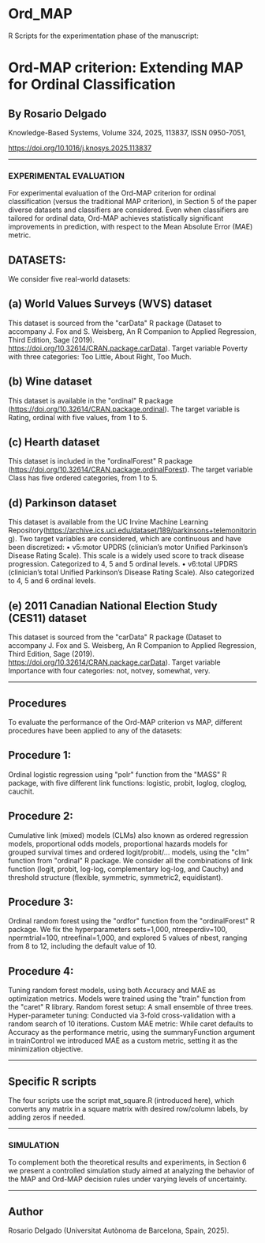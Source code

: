 # Ord_MAP

R Scripts for the experimentation phase of the manuscript:

# Ord-MAP criterion: Extending MAP for Ordinal Classification

## By Rosario Delgado

Knowledge-Based Systems,
Volume 324, 2025, 113837,
ISSN 0950-7051,

https://doi.org/10.1016/j.knosys.2025.113837

____________________________________________________________________________________________

### EXPERIMENTAL EVALUATION 
For experimental evaluation of the Ord-MAP criterion for ordinal classification (versus the traditional MAP criterion), in Section 5 of the paper diverse datasets and classifiers are considered. Even when classifiers are tailored for ordinal data, Ord-MAP achieves statistically significant improvements in prediction, with respect to the Mean Absolute Error (MAE) metric. 

## DATASETS: 
We consider five real-world datasets:

## (a) World Values Surveys (WVS) dataset 
This dataset is sourced from the "carData" R package (Dataset to accompany J. Fox and S. Weisberg, An R Companion to Applied Regression, Third Edition, Sage (2019). https://doi.org/10.32614/CRAN.package.carData). Target variable Poverty with three categories: Too Little, About Right, Too Much. 

## (b) Wine dataset 
This dataset is available in the "ordinal" R package (https://doi.org/10.32614/CRAN.package.ordinal). The target variable is Rating, ordinal with five values, from 1 to 5. 

## (c) Hearth dataset
This dataset is included in the "ordinalForest" R package (https://doi.org/10.32614/CRAN.package.ordinalForest). The target variable Class has five ordered categories, from 1 to 5. 

## (d) Parkinson dataset 
This dataset is available from the UC Irvine Machine Learning Repository(https://archive.ics.uci.edu/dataset/189/parkinsons+telemonitoring). Two target variables are considered, which are continuous and have been discretized: 
• v5:motor UPDRS (clinician’s motor Unified Parkinson’s Disease Rating Scale). This scale is a widely used score to track disease progression. Categorized to 4, 5 and 5 ordinal levels. 
• v6:total UPDRS (clinician’s total Unified Parkinson’s Disease Rating Scale). Also categorized to 4, 5 and 6 ordinal levels.  

## (e) 2011 Canadian National Election Study (CES11) dataset
This dataset is sourced from the "carData" R package (Dataset to accompany J. Fox and S. Weisberg, An R Companion to Applied Regression, Third Edition, Sage (2019). https://doi.org/10.32614/CRAN.package.carData). Target variable Importance with four categories: not, notvey, somewhat, very. 

____________________________

## Procedures
To evaluate the performance of the Ord-MAP criterion vs MAP, different procedures have been applied to any of the datasets:

## Procedure 1: 
Ordinal logistic regression using "polr" function from the "MASS" R package, with five different link functions: logistic, probit, loglog, cloglog, cauchit. 

## Procedure 2: 
Cumulative link (mixed) models (CLMs) also known as ordered regression models, proportional odds models, proportional hazards models for grouped survival times and ordered logit/probit/... models, using the "clm" function from "ordinal" R package. We consider all the combinations of link function (logit, probit, log-log, complementary log-log, and Cauchy) and threshold structure (flexible, symmetric, symmetric2, equidistant). 

## Procedure 3:
Ordinal random forest using the "ordfor" function from the "ordinalForest" R package. We fix the hyperparameters sets=1,000, ntreeperdiv=100, npermtrial=100,
ntreefinal=1,000, and explored 5 values of nbest, ranging from 8 to 12, including the default value of 10.

## Procedure 4: 
Tuning random forest models, using both Accuracy and MAE as optimization metrics. Models were trained using the "train" function from the "caret" R library.  Random forest setup: A small ensemble of three trees. Hyper-parameter tuning: Conducted via 3-fold cross-validation with a random search of 10 iterations. Custom MAE metric: While caret defaults to Accuracy as the performance metric, using the summaryFunction argument in trainControl
we introduced MAE as a custom metric, setting it as the minimization objective.

_____________________________

## Specific R scripts
The four scripts use the script mat_square.R (introduced here), which converts any matrix in a square matrix with desired row/column labels, by adding zeros if needed.

_____________________________________________________________________________________________________

### SIMULATION 
To complement both the theoretical results and experiments, in Section 6 we present a controlled simulation study aimed at analyzing the behavior of the MAP and Ord-MAP decision rules under varying levels of uncertainty.

____________________________

## Author
Rosario Delgado (Universitat Autònoma de Barcelona, Spain, 2025).


